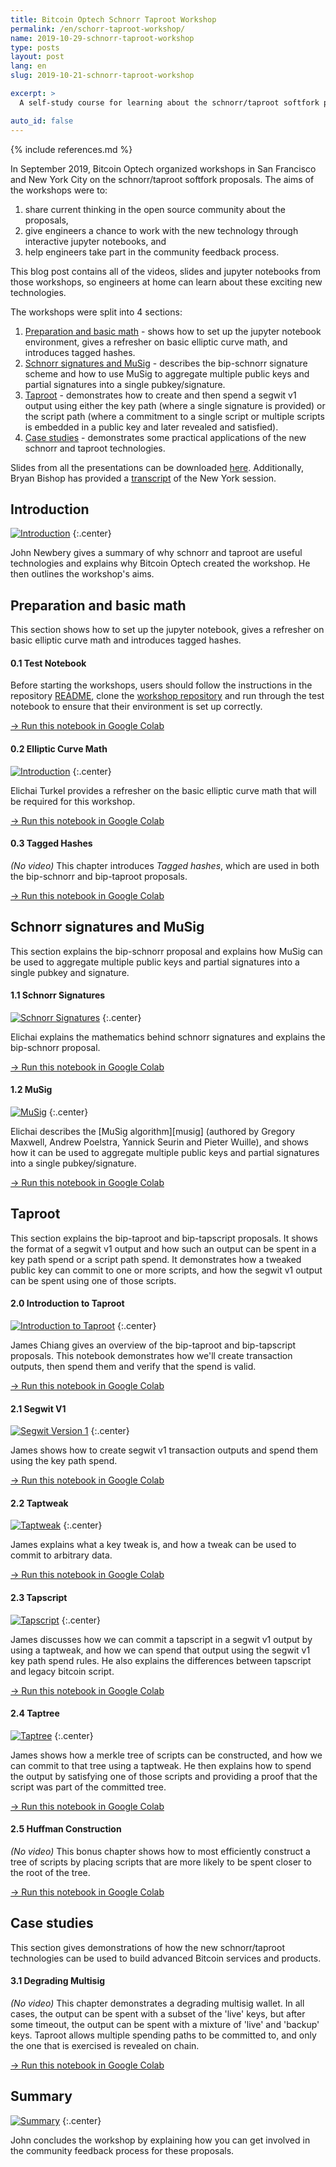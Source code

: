```yaml
---
title: Bitcoin Optech Schnorr Taproot Workshop
permalink: /en/schorr-taproot-workshop/
name: 2019-10-29-schnorr-taproot-workshop
type: posts
layout: post
lang: en
slug: 2019-10-21-schnorr-taproot-workshop

excerpt: >
  A self-study course for learning about the schnorr/taproot softfork proposal.

auto_id: false
---
```

{% include references.md %}

In September 2019, Bitcoin Optech organized workshops in San Francisco and
New York City on the schnorr/taproot softfork proposals. The aims of the workshops
were to:

1. share current thinking in the open source community about the proposals,
2. give engineers a chance to work with the new technology through interactive
   jupyter notebooks, and
3. help engineers take part in the community feedback process.

This blog post contains all of the videos, slides and jupyter notebooks from
those workshops, so engineers at home can learn about these exciting new
technologies.

The workshops were split into 4 sections:

1. [Preparation and basic math](#preparation-and-basic-math) - shows how to set
  up the jupyter notebook environment, gives a refresher on basic elliptic
  curve math, and introduces tagged hashes.
2. [Schnorr signatures and MuSig](#schnorr-signatures-and-musig) - describes
  the bip-schnorr signature scheme and how to use MuSig to aggregate multiple
  public keys and partial signatures into a single pubkey/signature.
3. [Taproot](#taproot) - demonstrates how to create and then spend a segwit v1 output
  using either the key path (where a single signature is provided) or the
  script path (where a commitment to a single script or multiple scripts is
  embedded in a public key and later revealed and satisfied).
4. [Case studies](#case-studies) - demonstrates some practical applications
  of the new schnorr and taproot technologies.

Slides from all the presentations can be downloaded [here][slides].
Additionally, Bryan Bishop has provided a [transcript][] of the New York
session.

## Introduction

[![Introduction](/img/posts/taproot-workshop/introduction.png)](https://www.youtube.com/watch?v=1gRCVLgkyAE&list=PLPrDsP88ifOVTEJf_jQGunDUS05M9GdIC)
{:.center}

John Newbery gives a summary of why schnorr and taproot are useful technologies
and explains why Bitcoin Optech created the workshop. He then outlines the
workshop's aims.

## Preparation and basic math

This section shows how to set up the jupyter notebook, gives a refresher on
basic elliptic curve math and introduces tagged hashes.

#### 0.1 Test Notebook

Before starting the workshops, users should follow the instructions in the
repository [README][readme], clone the [workshop repository][] and run through
the test notebook to ensure that their environment is set up correctly.

[→ Run this notebook in Google Colab](https://colab.research.google.com/github/bitcoinops/taproot-workshop/blob/Colab/0.1-test-notebook.ipynb)

#### 0.2 Elliptic Curve Math

[![Introduction](/img/posts/taproot-workshop/elliptic-curve-math.png)](https://www.youtube.com/watch?v=oix8ov9iGgk&list=PLPrDsP88ifOVTEJf_jQGunDUS05M9GdIC&index=2)
{:.center}

Elichai Turkel provides a refresher on the basic elliptic curve math that will be
required for this workshop.

[→ Run this notebook in Google Colab](https://colab.research.google.com/github/bitcoinops/taproot-workshop/blob/Colab/0.2-elliptic-curve-math.ipynb)

#### 0.3 Tagged Hashes

_(No video)_ This chapter introduces _Tagged hashes_, which are used in both
the bip-schnorr and bip-taproot proposals.

[→ Run this notebook in Google Colab](https://colab.research.google.com/github/bitcoinops/taproot-workshop/blob/Colab/0.3-tagged-hashes.ipynb)

## Schnorr signatures and MuSig

This section explains the bip-schnorr proposal and explains how MuSig can be
used to aggregate multiple public keys and partial signatures into a single
pubkey and signature.

#### 1.1 Schnorr Signatures

[![Schnorr Signatures](/img/posts/taproot-workshop/schnorr.png)](https://www.youtube.com/watch?v=wybiVFdknhg&list=PLPrDsP88ifOVTEJf_jQGunDUS05M9GdIC&index=3)
{:.center}

Elichai explains the mathematics behind schnorr signatures and explains the
bip-schnorr proposal.

[→ Run this notebook in Google Colab](https://colab.research.google.com/github/bitcoinops/taproot-workshop/blob/Colab/1.1-schnorr-signatures.ipynb)

#### 1.2 MuSig

[![MuSig](/img/posts/taproot-workshop/musig.png)](https://www.youtube.com/watch?v=5MbTptrXEC4&list=PLPrDsP88ifOVTEJf_jQGunDUS05M9GdIC&index=4)
{:.center}

Elichai describes the [MuSig algorithm][musig] (authored by Gregory Maxwell,
Andrew Poelstra, Yannick Seurin and Pieter Wuille), and shows how it can be
used to aggregate multiple public keys and partial signatures into a single
pubkey/signature.

[→ Run this notebook in Google Colab](https://colab.research.google.com/github/bitcoinops/taproot-workshop/blob/Colab/1.2-musig.ipynb)

## Taproot

This section explains the bip-taproot and bip-tapscript proposals. It shows the
format of a segwit v1 output and how such an output can be spent in a key path
spend or a script path spend. It demonstrates how a tweaked public key can commit to
one or more scripts, and how the segwit v1 output can be spent using one of those
scripts.

#### 2.0 Introduction to Taproot

[![Introduction to Taproot](/img/posts/taproot-workshop/taproot-intro.png)](https://www.youtube.com/watch?v=KLNH0ttpdFg&list=PLPrDsP88ifOVTEJf_jQGunDUS05M9GdIC&index=5)
{:.center}

James Chiang gives an overview of the bip-taproot and bip-tapscript proposals. This
notebook demonstrates how we'll create transaction outputs, then spend them and
verify that the spend is valid.

[→ Run this notebook in Google Colab](https://colab.research.google.com/github/bitcoinops/taproot-workshop/blob/Colab/2.0-taproot-introduction.ipynb)

#### 2.1 Segwit V1

[![Segwit Version 1](/img/posts/taproot-workshop/segwit-version-1.png)](https://www.youtube.com/watch?v=n-jAUaSkcAA&list=PLPrDsP88ifOVTEJf_jQGunDUS05M9GdIC&index=6)
{:.center}

James shows how to create segwit v1 transaction outputs and spend them
using the key path spend.

[→ Run this notebook in Google Colab](https://colab.research.google.com/github/bitcoinops/taproot-workshop/blob/Colab/2.1-segwit-version-1.ipynb)

#### 2.2 Taptweak

[![Taptweak](/img/posts/taproot-workshop/taptweak.png)](https://www.youtube.com/watch?v=EkGbPxAExdQ&list=PLPrDsP88ifOVTEJf_jQGunDUS05M9GdIC&index=7)
{:.center}

James explains what a key tweak is, and how a tweak can be
used to commit to arbitrary data.

[→ Run this notebook in Google Colab](https://colab.research.google.com/github/bitcoinops/taproot-workshop/blob/Colab/2.2-taptweak.ipynb)

#### 2.3 Tapscript

[![Tapscript](/img/posts/taproot-workshop/tapscript.png)](https://www.youtube.com/watch?v=nXGe9_M5pjk&list=PLPrDsP88ifOVTEJf_jQGunDUS05M9GdIC&index=8)
{:.center}

James discusses how we can commit a tapscript in a segwit v1 output by using a
taptweak, and how we can spend that output using the segwit v1 key path spend
rules. He also explains the differences between tapscript and legacy bitcoin
script.

[→ Run this notebook in Google Colab](https://colab.research.google.com/github/bitcoinops/taproot-workshop/blob/Colab/2.3-tapscript.ipynb)

#### 2.4 Taptree

[![Taptree](/img/posts/taproot-workshop/taptree.png)](https://www.youtube.com/watch?v=n6R15Eo6J44&list=PLPrDsP88ifOVTEJf_jQGunDUS05M9GdIC&index=9)
{:.center}

James shows how a merkle tree of scripts can be constructed, and how we can
commit to that tree using a taptweak. He then explains how to spend the output by
satisfying one of those scripts and providing a proof that the script was part
of the committed tree.

[→ Run this notebook in Google Colab](https://colab.research.google.com/github/bitcoinops/taproot-workshop/blob/Colab/2.4-taptree.ipynb)

#### 2.5 Huffman Construction

_(No video)_ This bonus chapter shows how to most efficiently construct a tree
of scripts by placing scripts that are more likely to be spent closer to the
root of the tree.

[→ Run this notebook in Google Colab](https://colab.research.google.com/github/bitcoinops/taproot-workshop/blob/Colab/2.5-huffman.ipynb)

## Case studies

This section gives demonstrations of how the new schnorr/taproot technologies
can be used to build advanced Bitcoin services and products.

#### 3.1 Degrading Multisig

_(No video)_ This chapter demonstrates a degrading multisig wallet. In all
cases, the output can be spent with a subset of the 'live' keys, but after some
timeout, the output can be spent with a mixture of 'live' and 'backup' keys.
Taproot allows multiple spending paths to be committed to, and only the one
that is exercised is revealed on chain.

[→ Run this notebook in Google Colab](https://colab.research.google.com/github/bitcoinops/taproot-workshop/blob/Colab/3.1-degrading-multisig-case-study.ipynb)

## Summary

[![Summary](/img/posts/taproot-workshop/summary.png)](https://www.youtube.com/watch?v=Q1od076K7IM&list=PLPrDsP88ifOVTEJf_jQGunDUS05M9GdIC&index=10)
{:.center}

 John concludes the workshop by explaining how you can get involved in the
community feedback process for these proposals.

[slides]: /img/posts/taproot-workshop/taproot-workshop.pdf
[transcript]: https://diyhpl.us/wiki/transcripts/bitcoinops/schnorr-taproot-workshop-2019/notes/
[readme]: https://github.com/bitcoinops/taproot-workshop/blob/master/README.md
[workshop repository]: https://github.com/bitcoinops/taproot-workshop/
